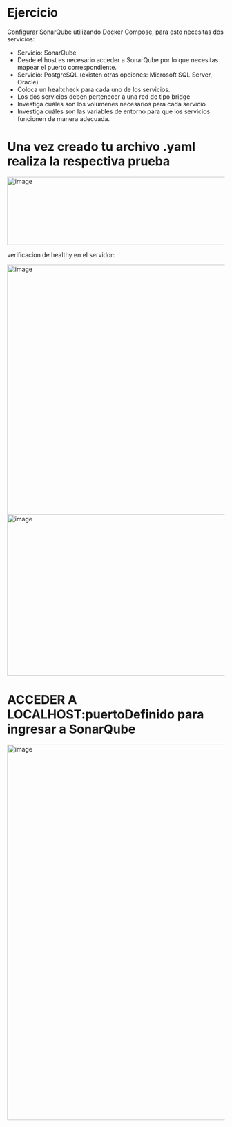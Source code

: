 # Ejercicio
Configurar SonarQube utilizando Docker Compose, para esto necesitas dos servicios:
- Servicio: SonarQube
- Desde el host es necesario acceder a SonarQube por lo que necesitas mapear el puerto correspondiente.
- Servicio: PostgreSQL (existen otras opciones: Microsoft SQL Server, Oracle)
- Coloca un healtcheck para cada uno de los servicios.
- Los dos servicios deben pertenecer a una red de tipo bridge
- Investiga cuáles son los volúmenes necesarios para cada servicio
- Investiga cuáles son las variables de entorno para que los servicios funcionen de manera adecuada.
  
# Una vez creado tu archivo .yaml realiza la respectiva prueba 

<img width="1895" height="158" alt="image" src="https://github.com/user-attachments/assets/0c99fdee-71b1-44f9-929f-bb3538ff195d" />

verificacion de healthy en el servidor:

<img width="1459" height="578" alt="image" src="https://github.com/user-attachments/assets/312a45e8-d97f-4e75-8961-b968c7ab0788" />

<img width="1425" height="373" alt="image" src="https://github.com/user-attachments/assets/a5a124dc-e368-401f-8f24-a08e15fe201d" />


# ACCEDER A LOCALHOST:puertoDefinido para ingresar a SonarQube

<img width="1851" height="869" alt="image" src="https://github.com/user-attachments/assets/335ca02e-4d40-444e-8c89-71ebc0f8f368" />
